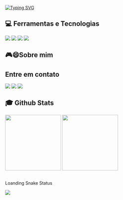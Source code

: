 [![Typing SVG](https://readme-typing-svg.herokuapp.com?font=Fira+Code&pause=1000&random=false&width=435&lines=Ea%C3%AD+blz%3F+Sou+o+Caio)](https://git.io/typing-svg)

## 💻 Ferramentas e Tecnologias
<div>
  <img src="https://img.shields.io/badge/HTML5-f56320?style=for-the-badge&logo=html5&logoColor=white" target="_blank"></a>
  <img src="https://img.shields.io/badge/CSS3-2079f5?style=for-the-badge&logo=css3&logoColor=white" target="_blank"></a>
  <img src="https://img.shields.io/badge/JavaScript-d0d02f?style=for-the-badge&logo=javascript&logoColor=black" target="_blank"></a>
  <img src="https://img.shields.io/badge/Python-8c0ec2?style=for-the-badge&logo=python&logoColor=black" target="_blank"></a>
  </div>

##
## 🎮😄Sobre mim


##
## Entre em contato
<div>
  <a href="https://www.instagram.com/caio.portelad/" target="_blank"><img src="https://img.shields.io/badge/-Instagram-%23E4405F?style=for-the-badge&logo=instagram&logoColor=white" target="_blank"></a>
 	<a href="https://www.facebook.com/caioporteladonascimento" target="_blank"><img src="https://img.shields.io/badge/-Facebook-3b5998?style=for-the-badge&logo=facebook&logoColor=white" target="_blank"></a>
   <a href="#" target="_blank"><img src="https://img.shields.io/badge/Discord-7289DA?style=for-the-badge&logo=discord&logoColor=white" target="_blank"></a> 
</div>

## :mortar_board: Github Stats
<div>
  <a href="https://github.com/caio3011"></a>
  <img height="180em" src="https://github-readme-stats.vercel.app/api?username=caio3011&show_icons=true&theme=dracula&include_all_commits=true&count_private=true"/>
  <img height="180em" src="https://github-readme-stats.vercel.app/api/top-langs/?username=caio3011&layout=compact&langs_count=7&theme=dracula"/>
</div>


##
Loanding Snake Status
<div>
  <picture align="center"> 
    <img src="https://github.com/caio3011/caio3011/blob/main/snake-svg.svg">
  </picture>
</div>
